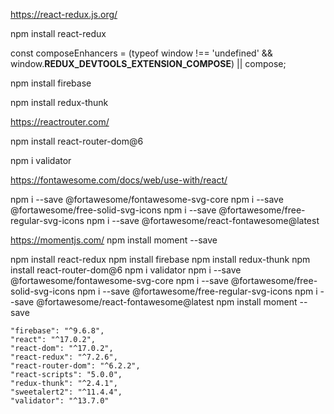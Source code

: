 <!-- REACT REDUX  -->

<!-- 
El redux es el controlador de la web por donde se realizan las acciones usando el dispatch,
ademas se puede guardar información en el mismo, haciendolo invisible ante los mortales. -->
<!-- Mas información en el siguiente enlace -->
https://react-redux.js.org/
<!-- URI PARA INSTALAR DEPENDENCIA -->
npm install react-redux
<!-- Se agrega este codigo en createStore(), para poder ver el estado del redux -->
const composeEnhancers = (typeof window !== 'undefined' && window.__REDUX_DEVTOOLS_EXTENSION_COMPOSE__) || compose;

<!-- FIREBASE  -->

<!-- Instalación npm de Firebase es la versión que se usa en este curso, ya que usa nameframes-->

npm install firebase

<!-- THUNK MIDLEWARE -->
<!-- Se usa para usar acciones asincronas -->
npm install redux-thunk

<!-- REACT ROUTER -->
<!-- El uso de react router facilita la navegación de componentes -->
<!-- Mas información en el siguiente enlace -->
https://reactrouter.com/
<!-- URI PARA INSTALAR DEPENDENCIA -->
npm install react-router-dom@6

<!-- validacion de campos  -->
npm i validator


<!-- FONTAWEASOME -->
<!-- INFORMACIÒN EN LA URL  -->
https://fontawesome.com/docs/web/use-with/react/
<!-- NPM INSTALL  -->
npm i --save @fortawesome/fontawesome-svg-core
npm i --save @fortawesome/free-solid-svg-icons
npm i --save @fortawesome/free-regular-svg-icons
npm i --save @fortawesome/react-fontawesome@latest

<!-- MANEJO DE FECHAS  -->
https://momentjs.com/
npm install moment --save 


<!-- TODOS LOS NPM USADOS EN EL PROYECTO  -->
npm install react-redux
npm install firebase
npm install redux-thunk
npm install react-router-dom@6
npm i validator
npm i --save @fortawesome/fontawesome-svg-core
npm i --save @fortawesome/free-solid-svg-icons
npm i --save @fortawesome/free-regular-svg-icons
npm i --save @fortawesome/react-fontawesome@latest
npm install moment --save 
<!-- VERSIONES -->
    "firebase": "^9.6.8",
    "react": "^17.0.2",
    "react-dom": "^17.0.2",
    "react-redux": "^7.2.6",
    "react-router-dom": "^6.2.2",
    "react-scripts": "5.0.0",
    "redux-thunk": "^2.4.1",
    "sweetalert2": "^11.4.4",
    "validator": "^13.7.0"





